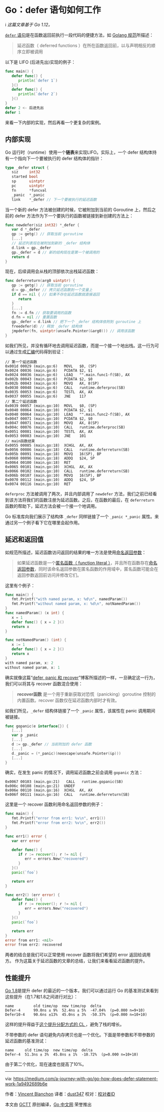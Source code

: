 # Go：defer 语句如何工作
ℹ️ *这篇文章基于 Go 1.12。*

[`defer` 语句](https://golang.org/ref/spec#Defer_statements)是在函数返回前执行一段代码的便捷方法，如 [Golang 规范](https://golang.org/ref/spec#Defer_statements)所描述：
> 延迟函数（ deferred functions ）在所在函数返回前，以与声明相反的顺序立即被调用

以下是 LIFO (后进先出)实现的例子：
```go
func main() {
   defer func() {
      println(`defer 1`)
   }()
   defer func() {
      println(`defer 2`)
   }()
}
defer 2 <- 后进先出
defer 1
```

来看一下内部的实现，然后再看一个更复杂的案例。

## 内部实现
Go 运行时（runtime）使用一个**链表**来实现LIFO。实际上，一个 defer 结构体持有一个指向下一个要被执行的 defer 结构体的指针：
```go
type _defer struct {
   siz     int32
   started bool
   sp      uintptr
   pc      uintptr
   fn      *funcval
   _panic  *_panic
   link    *_defer // 下一个要被执行的延迟函数
```
当一个新的 defer 方法被创建的时候，它被附加到当前的 Goroutine 上，然后之前的 defer 方法作为下一个要执行的函数被链接到新创建的方法上：
```go
func newdefer(siz int32) *_defer {
   var d *_defer
   gp := getg() // 获取当前 goroutine
   [...]
   // 延迟列表现在被附加到新的 _defer 结构体
   d.link = gp._defer
   gp._defer = d // 新的结构现在是第一个被调用的
   return d
}
```
现在，后续调用会从栈的顶部依次出栈延迟函数：
```go
func deferreturn(arg0 uintptr) {
   gp := getg() // 获取当前 goroutine
   d:= gp._defer // 拷贝延迟函数到一个变量上
   if d == nil { // 如果不存在延迟函数就直接返回
      return
   }
   [...]
   fn := d.fn // 获取要调用的函数
   d.fn = nil // 重置函数
   gp._defer = d.link // 把下一个 _defer 结构体依附到 goroutine 上
   freedefer(d) // 释放 _defer 结构体
   jmpdefer(fn, uintptr(unsafe.Pointer(&arg0))) // 调用该函数
}
```
如我们所见，并没有循环地去调用延迟函数，而是一个接一个地出栈。这一行为可以通过生成[汇编](https://golang.org/doc/asm)代码得到验证：
```
// 第一个延迟函数
0x001d 00029 (main.go:6)   MOVL   $0, (SP)
0x0024 00036 (main.go:6)   PCDATA $2, $1
0x0024 00036 (main.go:6)   LEAQ   "".main.func1·f(SB), AX
0x002b 00043 (main.go:6)   PCDATA $2, $0
0x002b 00043 (main.go:6)   MOVQ   AX, 8(SP)
0x0030 00048 (main.go:6)   CALL   runtime.deferproc(SB)
0x0035 00053 (main.go:6)   TESTL  AX, AX
0x0037 00055 (main.go:6)   JNE    117
// 第二个延迟函数
0x0039 00057 (main.go:10)  MOVL   $0, (SP)
0x0040 00064 (main.go:10)  PCDATA $2, $1
0x0040 00064 (main.go:10)  LEAQ   "".main.func2·f(SB), AX
0x0047 00071 (main.go:10)  PCDATA $2, $0
0x0047 00071 (main.go:10)  MOVQ   AX, 8(SP)
0x004c 00076 (main.go:10)  CALL   runtime.deferproc(SB)
0x0051 00081 (main.go:10)  TESTL  AX, AX
0x0053 00083 (main.go:10)  JNE    101
// main函数结束
0x0055 00085 (main.go:18)  XCHGL  AX, AX
0x0056 00086 (main.go:18)  CALL   runtime.deferreturn(SB)
0x005b 00091 (main.go:18)  MOVQ   16(SP), BP
0x0060 00096 (main.go:18)  ADDQ   $24, SP
0x0064 00100 (main.go:18)  RET
0x0065 00101 (main.go:10)  XCHGL  AX, AX
0x0066 00102 (main.go:10)  CALL   runtime.deferreturn(SB)
0x006b 00107 (main.go:10)  MOVQ   16(SP), BP
0x0070 00112 (main.go:10)  ADDQ   $24, SP
0x0074 00116 (main.go:10)  RET
```
`deferproc` 方法被调用了两次，并且内部调用了 `newdefer` 方法，我们之前已经看到该方法将我们的函数注册为延迟函数。之后，在函数的最后，在 `deferreturn` 函数的帮助下，延迟方法会被一个接一个地调用。

Go 标准库向我们展示了结构体 `_defer` 同样链接了一个 `_panic *_panic` 属性。来通过另一个例子看下它在哪里会起作用。

## 延迟和返回值
如规范所描述，延迟函数访问返回的结果的唯一方法是使用[命名返回参数](https://golang.org/ref/spec#Function_types)：
> 如果延迟函数是一个[匿名函数（ function literal ）](https://golang.org/ref/spec#Function_literals)，并且所在函数存在[命名返回参数](https://golang.org/ref/spec#Function_types)，同时该命名返回参数在匿名函数的作用域中，匿名函数可能会在返回参数返回前访问并修改它们。

这里有个例子：
```go
func main() {
   fmt.Printf("with named param, x: %d\n", namedParam())
   fmt.Printf("without named param, x: %d\n", notNamedParam())
}
func namedParam() (x int) {
   x = 1
   defer func() { x = 2 }()
   return x
}

func notNamedParam() (int) {
   x := 1
   defer func() { x = 2 }()
   return x
}
with named param, x: 2
without named param, x: 1
```

确实就像这篇“[defer, panic 和 recover](https://blog.golang.org/defer-panic-and-recover)”博客所描述的一样，一旦确定这一行为，我们可以将其与 recover 函数混合使用：
> **recover函数** 是一个用于重新获取对恐慌（panicking）goroutine 控制的内置函数。recover 函数仅在延迟函数内部时才有效。

如我们所见，`_defer` 结构体链接了一个 `_panic` 属性，该属性在 panic 调用期间被链接。
```go
func gopanic(e interface{}) {
   [...]
   var p _panic
   [...]
   d := gp._defer // 当前附加的 defer 函数
   [...]
   d._panic = (*_panic)(noescape(unsafe.Pointer(&p)))
   [...]
}
```

确实，在发生 panic 的情况下，调用延迟函数之前会调用 `gopanic` 方法：
```
0x0067 00103 (main.go:21)   CALL   runtime.gopanic(SB)
0x006c 00108 (main.go:21)  UNDEF
0x006e 00110 (main.go:16)  XCHGL  AX, AX
0x006f 00111 (main.go:16)  CALL   runtime.deferreturn(SB)
```

这里是一个 recover 函数利用命名返回参数的例子：
```go
func main() {
   fmt.Printf("error from err1: %v\n", err1())
   fmt.Printf("error from err2: %v\n", err2())
}

func err1() error {
   var err error

   defer func() {
      if r := recover(); r != nil {
         err = errors.New("recovered")
      }
   }()
   panic(`foo`)

   return err
}

func err2() (err error) {
   defer func() {
      if r := recover(); r != nil {
         err = errors.New("recovered")
      }
   }()
   panic(`foo`)

   return err
}
error from err1: <nil>
error from err2: recovered
```

两者的结合是我们可以正常使用 recover 函数将我们希望的 error 返回给调用方。
作为这篇关于延迟函数的文章的总结，让我们来看看延迟函数的提升。

## 性能提升
[Go 1.8](https://golang.org/doc/go1.8#defer)是提升 defer 的最近的一个版本，我们可以通过运行 Go 的基准测试来看到这些提升（在1.7和1.8之间进行对比）：
```
name         old time/op  new time/op  delta
Defer-4      99.0ns ± 9%  52.4ns ± 5%  -47.04%  (p=0.000 n=9+10)
Defer10-4    90.6ns ±13%  45.0ns ± 3%  -50.37%  (p=0.000 n=10+10)
```

这样的提升得益于[这个提升分配方式的 CL ](https://go-review.googlesource.com/c/go/+/29656/)，避免了栈的增长。

不带参数的 defer 语句避免内存拷贝也是一个优化。下面是带参数和不带参数的延迟函数的基准测试：
```
name     old time/op  new time/op  delta
Defer-4  51.3ns ± 3%  45.8ns ± 1%  -10.72%  (p=0.000 n=10+10)
```

由于第二个优化，现在速度也提高了10%。

---
via: https://medium.com/a-journey-with-go/go-how-does-defer-statement-work-1a9492689b6e

作者：[Vincent Blanchon](https://medium.com/@blanchon.vincent)
译者：[dust347](https://github.com/dust347)
校对：[校对者ID](https://github.com/校对者ID)

本文由 [GCTT](https://github.com/studygolang/GCTT) 原创编译，[Go 中文网](https://studygolang.com/) 荣誉推出
